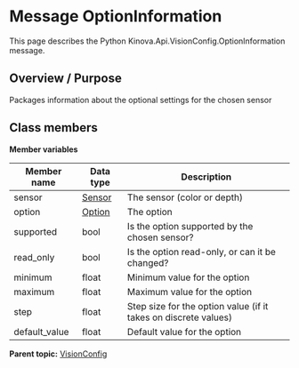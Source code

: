 # Message OptionInformation

This page describes the Python Kinova.Api.VisionConfig.OptionInformation message.

## Overview / Purpose

Packages information about the optional settings for the chosen sensor

## Class members

 **Member variables** 

|Member name|Data type|Description|
|-----------|---------|-----------|
|sensor| [Sensor](enm_VisionConfig_Sensor.md#)|The sensor \(color or depth\)|
|option| [Option](enm_VisionConfig_Option.md#)|The option|
|supported|bool|Is the option supported by the chosen sensor?|
|read\_only|bool|Is the option read-only, or can it be changed?|
|minimum|float|Minimum value for the option|
|maximum|float|Maximum value for the option|
|step|float|Step size for the option value \(if it takes on discrete values\)|
|default\_value|float|Default value for the option|

**Parent topic:** [VisionConfig](../references/summary_VisionConfig.md)


